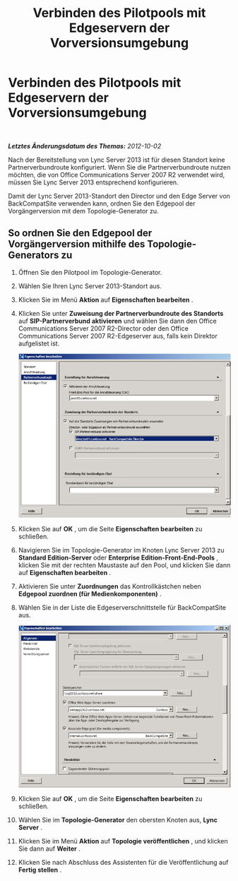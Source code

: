 ﻿---
title: Verbinden des Pilotpools mit Edgeservern der Vorversionsumgebung
TOCTitle: Verbinden des Pilotpools mit Edgeservern der Vorversionsumgebung
ms:assetid: 9ed13c41-f3ab-4e1d-beb6-a00152c541e2
ms:mtpsurl: https://technet.microsoft.com/de-de/library/JJ205136(v=OCS.15)
ms:contentKeyID: 49294918
ms.date: 05/19/2016
mtps_version: v=OCS.15
ms.translationtype: HT
---

# Verbinden des Pilotpools mit Edgeservern der Vorversionsumgebung

 

_**Letztes Änderungsdatum des Themas:** 2012-10-02_

Nach der Bereitstellung von Lync Server 2013 ist für diesen Standort keine Partnerverbundroute konfiguriert. Wenn Sie die Partnerverbundroute nutzen möchten, die von Office Communications Server 2007 R2 verwendet wird, müssen Sie Lync Server 2013 entsprechend konfigurieren.

Damit der Lync Server 2013-Standort den Director und den Edge Server von BackCompatSite verwenden kann, ordnen Sie den Edgepool der Vorgängerversion mit dem Topologie-Generator zu.

## So ordnen Sie den Edgepool der Vorgängerversion mithilfe des Topologie-Generators zu

1.  Öffnen Sie den Pilotpool im Topologie-Generator.

2.  Wählen Sie Ihren Lync Server 2013-Standort aus.

3.  Klicken Sie im Menü **Aktion** auf **Eigenschaften bearbeiten** .

4.  Klicken Sie unter **Zuweisung der Partnerverbundroute des Standorts** auf **SIP-Partnerverbund aktivieren** und wählen Sie dann den Office Communications Server 2007 R2-Director oder den Office Communications Server 2007 R2-Edgeserver aus, falls kein Direktor aufgelistet ist.
    
    ![Eigenschaften bearbeiten (Dialogfeld), Partnerverbundroute (Seite)](images/JJ205136.bc13014b-3578-4d9e-9ff7-bdd09130b676(OCS.15).jpg "Eigenschaften bearbeiten (Dialogfeld), Partnerverbundroute (Seite)")  

5.  Klicken Sie auf **OK** , um die Seite **Eigenschaften bearbeiten** zu schließen.

6.  Navigieren Sie im Topologie-Generator im Knoten Lync Server 2013 zu **Standard Edition-Server** oder **Enterprise Edition-Front-End-Pools** , klicken Sie mit der rechten Maustaste auf den Pool, und klicken Sie dann auf **Eigenschaften bearbeiten** .

7.  Aktivieren Sie unter **Zuordnungen** das Kontrollkästchen neben **Edgepool zuordnen (für Medienkomponenten)** .

8.  Wählen Sie in der Liste die Edgeserverschnittstelle für BackCompatSite aus.
    
    ![Eigenschaften bearbeiten (Dialogfeld), Allgemein (Seite)](images/JJ205136.75045212-03ca-4b82-8337-5dacb487094f(OCS.15).jpg "Eigenschaften bearbeiten (Dialogfeld), Allgemein (Seite)")  

9.  Klicken Sie auf **OK** , um die Seite **Eigenschaften bearbeiten** zu schließen.

10. Wählen Sie im **Topologie-Generator** den obersten Knoten aus, **Lync Server** .

11. Klicken Sie im Menü **Aktion** auf **Topologie veröffentlichen** , und klicken Sie dann auf **Weiter** .

12. Klicken Sie nach Abschluss des Assistenten für die Veröffentlichung auf **Fertig stellen** .

